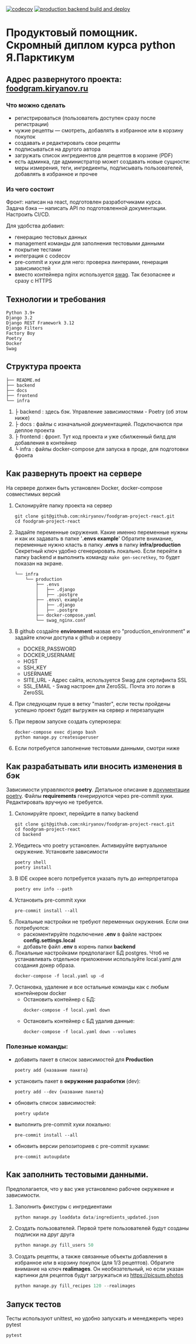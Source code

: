 [![codecov](https://codecov.io/gh/nkiryanov/foodgram-project-react/branch/master/graph/badge.svg?token=4JQKCSOYE8)](https://codecov.io/gh/nkiryanov/foodgram-project-react)
[![production backend build and deploy](https://github.com/nkiryanov/foodgram-project-react/actions/workflows/production_deploy.yaml/badge.svg)](https://github.com/nkiryanov/foodgram-project-react/actions/workflows/production_deploy.yaml)
# Продуктовый помощник. Скромный диплом курса python Я.Парктикум

## Адрес развернутого проекта: [foodgram.kiryanov.ru](https://foodgram.kiryanov.ru)

### Что можно сделать
- регистрироваться (пользователь доступен сразу после регистрации)
- чужие рецепты — смотреть, добавлять в избранное или в корзину покупок
- создавать и редактировать свои рецепты
- подписываться на другого автора
- загружать список ингредиентов для рецептов в корзине (PDF)
- есть админка, где администратор может создавать новые сущности: меры измерения, теги, ингредиенты, подписывать пользователей, добавлять в избранное и прочее

### Из чего состоит
Фронт: написан на react, подготовлен разработчиками курса. \
Задача бэка — написать API по подготовленной документации. Настроить CI/CD.

Для удобства добавил:
- генерацию тестовых данных
- management команды для заполнения тестовыми данными
- покрытие тестами
- интеграция с codecov
- pre-commit и хуки для него: проверка линтерами, генерация зависимостей
- вместо контейнера nginx используется [swag](https://docs.linuxserver.io/general/swag). Так безопаснее и сразу с HTTPS

## Технологии и требования
```
Python 3.9+
Django 3.2
Django REST Framework 3.12
Django Filters
Factory Boy
Poetry
Docker
Swag
```
## Структура проекта
```
├── README.md
├── backend
├── docs
├── frontend
└── infra
```

1. ├ backend : здесь бэк. Управление зависимостями - Poetry (об этом ниже)
2. ├ docs : файлы с изначальной документацией. Подключаются при деплое проекта
3. ├ frontend : фронт. Тут код проекта и уже сбилженный билд для добавления в контейнер
4. └ infra : файлы docker-compose для запуска в проде, для подготовки фронта

## Как развернуть проект на сервере

На сервере должен быть установлен Docker, docker-compose совместимых версий

1. Склонируйте папку проекта на сервер
    ```shell
    git clone git@github.com:nkiryanov/foodgram-project-react.git
    cd foodgram-project-react
    ```

2. Задайте переменные окружения. Какие именно переменные нужны и как их задавать в папке '**.envs example**' Обратите внимание, переменные нужно класть в папку **.envs** в папку **infra/production** \
    Секретный ключ удобно сгенерировать локально. Если перейти в папку backend и выполнить команду  ``make gen-secretkey``, то будет показан на экране.
    ```
    └── infra
        └── production
            ├── .envs
            │   ├── .django
            │   ├── .postgre
            ├── .envs\ example
            │   ├── .django
            │   ├── .postgre
            ├── docker-compose.yaml
            └── swag_nginx.conf
    ```


3. В github создайте **environment** назвав его "production_environment" и задайте ключи доступа к github и серверу
    - DOCKER_PASSWORD
    - DOCKER_USERNAME
    - HOST
    - SSH_KEY
    - USERNAME
    - SITE_URL - Адрес сайта, используется Swag для сертификта SSL
    - SSL_EMAIL - Swag настроен для ZeroSSL. Почта это логин в ZeroSSL

4. При следующем пуше в ветку "master", если тесты пройдены успешно проект будет выгружен на сервер и перезапущен
5. При первом запуске создать суперюзера:
    ```shell
    docker-compose exec django bash
    python manage.py createsuperuser
    ```
6. Если потребуется заполнение тестовыми данными, смотри ниже


## Как разрабатывать или вносить изменения в бэк

Зависимости управляются **poetry**. Детальное описание в [документации poetry](https://python-poetry.org/docs/cli/). Файлы **requirements** генерируются через pre-commit хуки. Редактировать вручную не требуется.

1. Склонируйте проект, перейдите в папку backend
    ```shell
    git clone git@github.com:nkiryanov/foodgram-project-react.git
    cd foodgram-project-react
    cd backend
    ```
2. Убедитесь что poetry установлен. Активируйте виртуальное окружение. Установите зависимости
    ```shell
    poetry shell
    poetry install
    ```
3. В IDE скорее всего потребуется указать путь до интерпретатора
    ```shell
    poetry env info --path
    ```
4. Установить pre-commit хуки
    ```shell
    pre-commit install --all
    ```
5. Локальные настройки не требуют переменных окружения. Если они потребуются:
    - раскоментируйте подключение **.env** в файле настроек **config.settings.local**
    - добавьте файл **.env** в корень папки **backend**
6. Локальные настройками предполагают БД postgres. Чтоб не устанавливать отдельное приложении используйте local.yaml для создания докер образа.
    ```
    docker-compose -f local.yaml up -d
    ```
7. Остановка, удаление и все остальные команды как с любым контейнером docker
    - Остановить контейнер с БД:
        ```shell
        docker-compose -f local.yaml down
        ```
    - Остановить контейнер с БД удалив данные:
        ```shell
        docker-compose -f local.yaml down --volumes
        ```

### Полезные команды:
- добавить пакет в список зависимостей для **Production**
    ```shell
    poetry add {название пакета}
    ```
- установить пакет в **окружение разработки** (dev):
    ```shell
    poetry add --dev {название пакета}
    ```
- обновить список зависимостей:
    ```shell
    poetry update
    ```
- выполнить pre-commit хуки локально:
    ```shell
    pre-commit install --all
    ```
- обновить версии репозиториев с pre-commit хуками:
    ```shell
    pre-commit autoupdate
    ```

## Как заполнить тестовыми данными.
Предполагается, что у вас уже установлено рабочее окружение и зависимости.

1. Заполнить фикстуры с ингредиентами
    ```python
    python manage.py loaddata data/ingredients_updated.json
    ```
2. Создать пользователей. Первой трете пользователей будут созданы подписки на друг друга
    ```python
    python manage.py fill_users 50
    ```
3. Создать рецепты, а также связанные объекты добавления в избранное или в корзину покупок (для 1/3 рецептов). Обратите внимание на ключ **realimages**. Он необязательный, но если указан картинки для рецептов будут загружаться из https://picsum.photos
    ```python
    python manage.py fill_recipes 120 --realimages
    ```

## Запуск тестов
Тесты используют unittest, но удобно запускать и менеджерить через pytest

```shell
pytest
```
